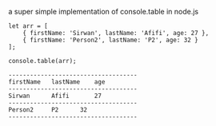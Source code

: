 a super simple implementation of console.table in node.js  

```
let arr = [
    { firstName: 'Sirwan', lastName: 'Afifi', age: 27 },
    { firstName: 'Person2', lastName: 'P2', age: 32 }
];

console.table(arr);
```

```
------------------------------------
firstName	lastName	age
------------------------------------
Sirwan		Afifi		27
------------------------------------
Person2		P2		32
------------------------------------
```